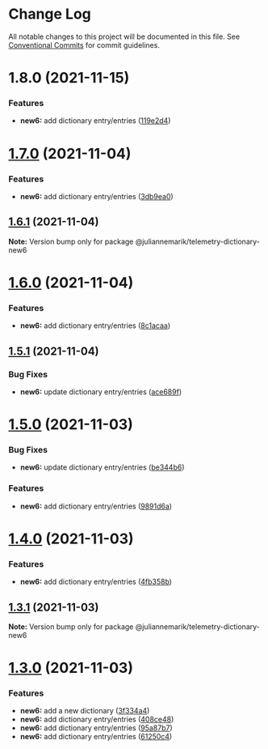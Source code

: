 # Change Log

All notable changes to this project will be documented in this file.
See [Conventional Commits](https://conventionalcommits.org) for commit guidelines.

# 1.8.0 (2021-11-15)


### Features

* **new6:** add dictionary entry/entries ([119e2d4](https://github.com/juliannemarik/telemetry-dictionary-packages/commit/119e2d4f6dc2a3666ee5d4e58a3580ae656f6f8d))





# [1.7.0](https://github.com/juliannemarik/telemetry-dictionary-packages/compare/@juliannemarik/telemetry-dictionary-new6@1.6.1...@juliannemarik/telemetry-dictionary-new6@1.7.0) (2021-11-04)


### Features

* **new6:** add dictionary entry/entries ([3db9ea0](https://github.com/juliannemarik/telemetry-dictionary-packages/commit/3db9ea0b0b34b0cd9f938c50067e8ee74f53c94a))





## [1.6.1](https://github.com/juliannemarik/telemetry-dictionary-packages/compare/@juliannemarik/telemetry-dictionary-new6@1.6.0...@juliannemarik/telemetry-dictionary-new6@1.6.1) (2021-11-04)

**Note:** Version bump only for package @juliannemarik/telemetry-dictionary-new6





# [1.6.0](https://github.com/juliannemarik/telemetry-dictionary-packages/compare/@juliannemarik/telemetry-dictionary-new6@1.5.1...@juliannemarik/telemetry-dictionary-new6@1.6.0) (2021-11-04)


### Features

* **new6:** add dictionary entry/entries ([8c1acaa](https://github.com/juliannemarik/telemetry-dictionary-packages/commit/8c1acaa82755559d742d486e3541e68e2a0b46d8))





## [1.5.1](https://github.com/juliannemarik/telemetry-dictionary-packages/compare/@juliannemarik/telemetry-dictionary-new6@1.5.0...@juliannemarik/telemetry-dictionary-new6@1.5.1) (2021-11-04)


### Bug Fixes

* **new6:** update dictionary entry/entries ([ace689f](https://github.com/juliannemarik/telemetry-dictionary-packages/commit/ace689f23f2916d1944a1093be91dc254cae5c8e))





# [1.5.0](https://github.com/juliannemarik/telemetry-dictionary-packages/compare/@juliannemarik/telemetry-dictionary-new6@1.4.0...@juliannemarik/telemetry-dictionary-new6@1.5.0) (2021-11-03)


### Bug Fixes

* **new6:** update dictionary entry/entries ([be344b6](https://github.com/juliannemarik/telemetry-dictionary-packages/commit/be344b6e0b6e161c577eef4af6234e9ddcfed9ff))


### Features

* **new6:** add dictionary entry/entries ([9891d6a](https://github.com/juliannemarik/telemetry-dictionary-packages/commit/9891d6a8f99a5742ceccacc69e566ff286084957))





# [1.4.0](https://github.com/juliannemarik/telemetry-dictionary-packages/compare/@juliannemarik/telemetry-dictionary-new6@1.3.1...@juliannemarik/telemetry-dictionary-new6@1.4.0) (2021-11-03)


### Features

* **new6:** add dictionary entry/entries ([4fb358b](https://github.com/juliannemarik/telemetry-dictionary-packages/commit/4fb358bb3b0c5845ceab1c26e6d345171ff2618f))





## [1.3.1](https://github.com/juliannemarik/telemetry-dictionary-packages/compare/@juliannemarik/telemetry-dictionary-new6@1.3.0...@juliannemarik/telemetry-dictionary-new6@1.3.1) (2021-11-03)

**Note:** Version bump only for package @juliannemarik/telemetry-dictionary-new6





# [1.3.0](https://github.com/juliannemarik/telemetry-dictionary-packages/compare/@juliannemarik/telemetry-dictionary-new6@1.3.0...@juliannemarik/telemetry-dictionary-new6@1.3.0) (2021-11-03)


### Features

* **new6:** add a new dictionary ([3f334a4](https://github.com/juliannemarik/telemetry-dictionary-packages/commit/3f334a4f57fd54130bb9b753171fc9077d5928eb))
* **new6:** add dictionary entry/entries ([408ce48](https://github.com/juliannemarik/telemetry-dictionary-packages/commit/408ce48cadb134d165ab6296a7bc67363434944a))
* **new6:** add dictionary entry/entries ([95a87b7](https://github.com/juliannemarik/telemetry-dictionary-packages/commit/95a87b732ad2c74e6ec71be687ca1b85fa74c937))
* **new6:** add dictionary entry/entries ([61250c4](https://github.com/juliannemarik/telemetry-dictionary-packages/commit/61250c43b6b0515f399d88d4e31297d2165e737b))

